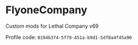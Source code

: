 # FlyoneCompany
 Custom mods for Lethal Company v69

Profile code: `0194b374-5f79-451a-b9d1-5df8a4f45a90`